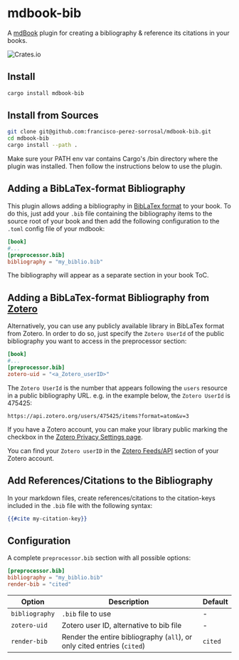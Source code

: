 # mdbook-bib

A [mdBook](https://github.com/rust-lang/mdBook) plugin for creating a bibliography & reference its citations in your books.

![Crates.io](https://img.shields.io/crates/d/mdbook-bib?style=social&link=https://crates.io/crates/mdbook-bib)

## Install

```sh
cargo install mdbook-bib
```

## Install from Sources

```sh
git clone git@github.com:francisco-perez-sorrosal/mdbook-bib.git
cd mdbook-bib
cargo install --path .
```

Make sure your PATH env var contains Cargo's /bin directory where the plugin was installed. Then follow the instructions
below to use the plugin.

## Adding a BibLaTex-format Bibliography

This plugin allows adding a bibliography in [BibLaTex format](https://www.ctan.org/pkg/biblatex) to your book. To do this,
just add your `.bib` file containing the bibliography items to the source root of your book and then add the following
configuration to the `.toml` config file of your mdbook:

```toml
[book]
#...
[preprocessor.bib]
bibliography = "my_biblio.bib"
```

The bibliography will appear as a separate section in your book ToC. 

## Adding a BibLaTex-format Bibliography from [Zotero](https://www.zotero.org/)

Alternatively, you can use any publicly available library in BibLaTex format from Zotero.
In order to do so, just specify the `Zotero UserId` of the public bibliography you want to access in the preprocessor section:

```toml
[book]
#...
[preprocessor.bib]
zotero-uid = "<a_Zotero_userID>"
```

The `Zotero UserId` is the number that appears following the `users` resource in a public bibliography URL. e.g. in the 
example below, the `Zotero UserId` is 475425:
```shell
https://api.zotero.org/users/475425/items?format=atom&v=3
```

If you have a Zotero account, you can make your library public marking the checkbox in the [Zotero Privacy Settings page](https://www.zotero.org/settings/privacy).

You can find your `Zotero userID` in the [Zotero Feeds/API](https://www.zotero.org/settings/keys) section of your 
Zotero account.

## Add References/Citations to the Bibliography

In your markdown files, create references/citations to the citation-keys included in the `.bib` file with the 
following syntax:

```handlebars
{{#cite my-citation-key}}
``````

## Configuration

A complete `preprocessor.bib` section with all possible options:

```toml
[preprocessor.bib]
bibliography = "my_biblio.bib"
render-bib = "cited"
```

| Option           | Description                                                             | Default |
|------------------|-------------------------------------------------------------------------|---------|
| `bibliography`   | `.bib` file to use                                                      | -       |
| `zotero-uid`     | Zotero user ID, alternative to bib file                                 | -       |
| `render-bib`     | Render the entire bibliography (`all`), or only cited entries (`cited`) | `cited` |
